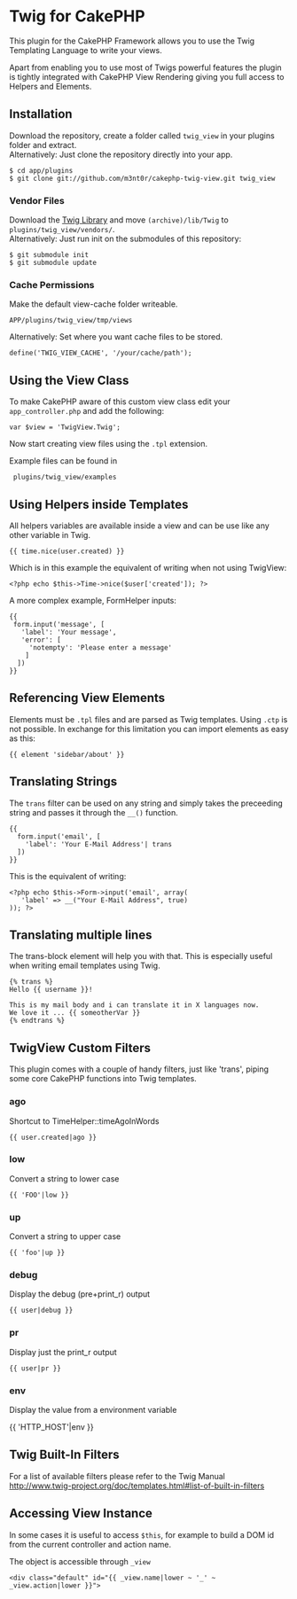 # Twig for CakePHP

This plugin for the CakePHP Framework allows you to use the Twig Templating Language to write your views.

Apart from enabling you to use most of Twigs powerful features the plugin is tightly integrated with 
CakePHP View Rendering giving you full access to Helpers and Elements.

## Installation

Download the repository, create a folder called ```twig_view``` in your plugins folder and extract.  
Alternatively: Just clone the repository directly into your app.

    $ cd app/plugins 
    $ git clone git://github.com/m3nt0r/cakephp-twig-view.git twig_view

### Vendor Files

Download the [Twig Library](http://www.twig-project.org/) and move ```(archive)/lib/Twig``` to ```plugins/twig_view/vendors/```.  
Alternatively: Just run init on the submodules of this repository:

    $ git submodule init
    $ git submodule update

### Cache Permissions

Make the default view-cache folder writeable. 

    APP/plugins/twig_view/tmp/views

Alternatively: Set where you want cache files to be stored.

    define('TWIG_VIEW_CACHE', '/your/cache/path');

## Using the View Class

To make CakePHP aware of this custom view class edit your ```app_controller.php``` and add the following:

    var $view = 'TwigView.Twig';

Now start creating view files using the ```.tpl``` extension.

Example files can be found in 

     plugins/twig_view/examples

## Using Helpers inside Templates

All helpers variables are available inside a view and can be use like any other variable in Twig.

    {{ time.nice(user.created) }}

Which is in this example the equivalent of writing when not using TwigView:

    <?php echo $this->Time->nice($user['created']); ?>

A more complex example, FormHelper inputs:

    {{
     form.input('message', [
       'label': 'Your message',
       'error': [
         'notempty': 'Please enter a message'
        ]
      ])
    }}

## Referencing View Elements

Elements must be ```.tpl``` files and are parsed as Twig templates. Using ```.ctp``` is not possible.
In exchange for this limitation you can import elements as easy as this:

    {{ element 'sidebar/about' }}

## Translating Strings

The ```trans``` filter can be used on any string and simply takes the preceeding string and 
passes it through the ```__()``` function. 

    {{
      form.input('email', [
        'label': 'Your E-Mail Address'| trans
      ])
    }}

This is the equivalent of writing:

    <?php echo $this->Form->input('email', array(
       'label' => __("Your E-Mail Address", true)
    )); ?>

## Translating multiple lines

The trans-block element will help you with that. This is especially useful when writing email 
templates using Twig.

    {% trans %}
    Hello {{ username }}!
    
    This is my mail body and i can translate it in X languages now.
    We love it ... {{ someotherVar }}
    {% endtrans %}

## TwigView Custom Filters

This plugin comes with a couple of handy filters, just like 'trans', piping some core CakePHP 
functions into Twig templates.

### ago

Shortcut to TimeHelper::timeAgoInWords

    {{ user.created|ago }}

### low

Convert a string to lower case

    {{ 'FOO'|low }}

### up

Convert a string to upper case

    {{ 'foo'|up }}

### debug

Display the debug (pre+print_r) output

    {{ user|debug }}

### pr

Display just the print_r output

    {{ user|pr }}

### env

Display the value from a environment variable

   {{ 'HTTP_HOST'|env }}


## Twig Built-In Filters

For a list of available filters please refer to the Twig Manual  
http://www.twig-project.org/doc/templates.html#list-of-built-in-filters

## Accessing View Instance

In some cases it is useful to access ```$this```, for example to build a DOM id from 
the current controller and action name. 

The object is accessible through ```_view``` 

    <div class="default" id="{{ _view.name|lower ~ '_' ~ _view.action|lower }}">

